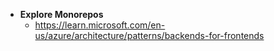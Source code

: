 - **Explore Monorepos**
    - https://learn.microsoft.com/en-us/azure/architecture/patterns/backends-for-frontends